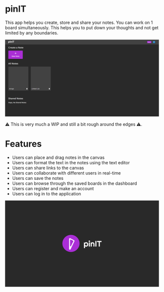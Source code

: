 # pinIT

This app helps you create, store and share your notes. You can work on 1 board simultaneously. This helps you to put down your thoughts and not get limited by any boundaries.

![Dashboard](https://raw.githubusercontent.com/coding-manuel/pinit/master/client/src/assets/images/pinIT%20Dashboard.png)

⚠ This is very much a WIP and still a bit rough around the edges ⚠.

# Features
- Users can place and drag notes in the canvas
- Users can format the text in the notes using the text editor
- Users can share links to the canvas 
- Users can collaborate with different users in real-time  
- Users can save the notes
- Users can browse through the saved boards in the dashboard
- Users can register and make an account
- Users can log in to the application


![Logo](https://raw.githubusercontent.com/coding-manuel/pinit/master/client/src/assets/images/pinIT%20Logo.png)
